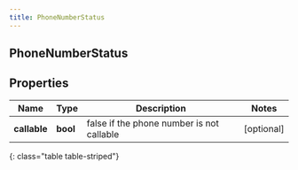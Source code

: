 ```yaml
---
title: PhoneNumberStatus
---
```

## PhoneNumberStatus

## Properties

|Name | Type | Description | Notes|
|------------ | ------------- | ------------- | -------------|
| **callable** | **bool** | false if the phone number is not callable | [optional] |
{: class="table table-striped"}


